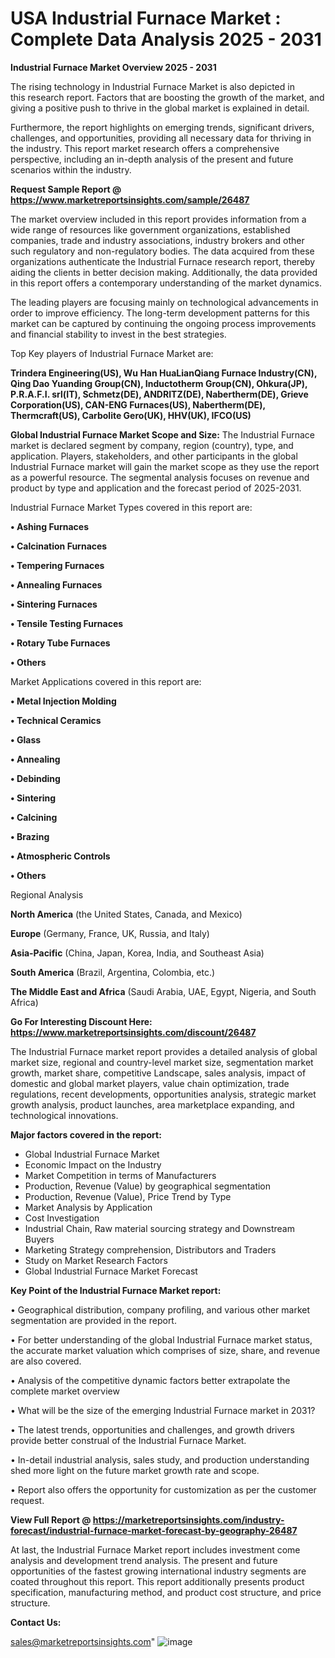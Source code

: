  # USA Industrial Furnace Market : Complete Data Analysis 2025 - 2031

<Strong> Industrial Furnace Market Overview 2025 - 2031</strong>

The rising technology in Industrial Furnace Market is also depicted in this research report. Factors that are boosting the growth of the market, and giving a positive push to thrive in the global market is explained in detail.

Furthermore, the report highlights on emerging trends, significant drivers, challenges, and opportunities, providing all necessary data for thriving in the industry. This report market research offers a comprehensive perspective, including an in-depth analysis of the present and future scenarios within the industry.

<strong>Request Sample Report @ <a href=https://www.marketreportsinsights.com/sample/26487>https://www.marketreportsinsights.com/sample/26487</a></strong>

The market overview included in this report provides information from a wide range of resources like government organizations, established companies, trade and industry associations, industry brokers and other such regulatory and non-regulatory bodies. The data acquired from these organizations authenticate the Industrial Furnace research report, thereby aiding the clients in better decision making. Additionally, the data provided in this report offers a contemporary understanding of the market dynamics.

The leading players are focusing mainly on technological advancements in order to improve efficiency. The long-term development patterns for this market can be captured by continuing the ongoing process improvements and financial stability to invest in the best strategies.

Top Key players of Industrial Furnace Market are:

<strong>Trindera Engineering(US), Wu Han HuaLianQiang Furnace Industry(CN), Qing Dao Yuanding Group(CN), Inductotherm Group(CN), Ohkura(JP), P.R.A.F.I. srl(IT), Schmetz(DE), ANDRITZ(DE), Nabertherm(DE), Grieve Corporation(US), CAN-ENG Furnaces(US), Nabertherm(DE), Thermcraft(US), Carbolite Gero(UK), HHV(UK), IFCO(US)</strong>

<strong><b>Global Industrial Furnace Market Scope and Size:</b></strong>
The Industrial Furnace market is declared segment by company, region (country), type, and application. Players, stakeholders, and other participants in the global Industrial Furnace market will gain the market scope as they use the report as a powerful resource. The segmental analysis focuses on revenue and product by type and application and the forecast period of 2025-2031.

Industrial Furnace Market Types covered in this report are:

<strong>• Ashing Furnaces

• Calcination Furnaces

• Tempering Furnaces

• Annealing Furnaces

• Sintering Furnaces

• Tensile Testing Furnaces

• Rotary Tube Furnaces

• Others</strong>

Market Applications covered in this report are:

<strong>• Metal Injection Molding

• Technical Ceramics

• Glass

• Annealing

• Debinding

• Sintering

• Calcining

• Brazing

• Atmospheric Controls

• Others</strong> 

Regional Analysis

<strong>North America</strong> (the United States, Canada, and Mexico)

<strong>Europe</strong> (Germany, France, UK, Russia, and Italy)

<strong>Asia-Pacific</strong> (China, Japan, Korea, India, and Southeast Asia)

<strong>South America</strong> (Brazil, Argentina, Colombia, etc.)

<strong>The Middle East and Africa</strong> (Saudi Arabia, UAE, Egypt, Nigeria, and South Africa)

<strong>Go For Interesting Discount Here: <a href=https://www.marketreportsinsights.com/discount/26487>https://www.marketreportsinsights.com/discount/26487</a></strong>

The Industrial Furnace market report provides a detailed analysis of global market size, regional and country-level market size, segmentation market growth, market share, competitive Landscape, sales analysis, impact of domestic and global market players, value chain optimization, trade regulations, recent developments, opportunities analysis, strategic market growth analysis, product launches, area marketplace expanding, and technological innovations.

<strong><b>Major factors covered in the report:</b></strong>
<ul>
  <li>Global Industrial Furnace Market </li>
  <li>Economic Impact on the Industry</li>
  <li>Market Competition in terms of Manufacturers</li>
  <li>Production, Revenue (Value) by geographical segmentation</li>
  <li>Production, Revenue (Value), Price Trend by Type</li>
  <li>Market Analysis by Application</li>
  <li>Cost Investigation</li>
  <li>Industrial Chain, Raw material sourcing strategy and Downstream Buyers</li>
  <li>Marketing Strategy comprehension, Distributors and Traders</li>
  <li>Study on Market Research Factors</li>
  <li>Global Industrial Furnace Market Forecast</li>
</ul>

<strong><b>Key Point of the Industrial Furnace Market report:</b></strong>

• Geographical distribution, company profiling, and various other market segmentation are provided in the report.

• For better understanding of the global Industrial Furnace market status, the accurate market valuation which comprises of size, share, and revenue are also covered.

• Analysis of the competitive dynamic factors better extrapolate the complete market overview

• What will be the size of the emerging Industrial Furnace market in 2031?

• The latest trends, opportunities and challenges, and growth drivers provide better construal of the Industrial Furnace Market.

• In-detail industrial analysis, sales study, and production understanding shed more light on the future market growth rate and scope.

• Report also offers the opportunity for customization as per the customer request.

<strong><b>View Full Report @ <a href=https://marketreportsinsights.com/industry-forecast/industrial-furnace-market-forecast-by-geography-26487>https://marketreportsinsights.com/industry-forecast/industrial-furnace-market-forecast-by-geography-26487</a></b></strong>


At last, the Industrial Furnace Market report includes investment come analysis and development trend analysis. The present and future opportunities of the fastest growing international industry segments are coated throughout this report. This report additionally presents product specification, manufacturing method, and product cost structure, and price structure.

<strong>Contact Us:</strong>

sales@marketreportsinsights.com"
![image](https://github.com/user-attachments/assets/41a3cb68-64ac-4f24-824c-602d60a48ed0)
